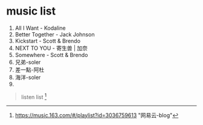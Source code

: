 # music list

1. All I Want - Kodaline
2. Better Together - Jack Johnson
3. Kickstart - Scott & Brendo
4. NEXT TO YOU  - 寄生兽 | 加奈
5. Somewhere - Scott & Brendo
6. 兄弟-soler
7. 差一點-阿杜
8. 海洋-soler
9. 





> listen list [^1]





[^1]: https://music.163.com/#/playlist?id=3036759613 "网易云-blog"






